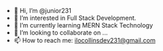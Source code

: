- 👋 Hi, I’m @junior231
- 👀 I’m interested in Full Stack Development.
- 🌱 I’m currently learning MERN Stack Technology
- 💞️ I’m looking to collaborate on ...
- 📫 How to reach me: ilocollinsdev231@gmail.com

<!---
junior231/junior231 is a ✨ special ✨ repository because its `README.md` (this file) appears on your GitHub profile.
You can click the Preview link to take a look at your changes.
--->
